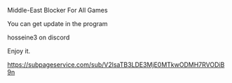 Middle-East Blocker For All Games

You can get update in the program

hosseine3 on discord

Enjoy it.


https://subpageservice.com/sub/V2lsaTB3LDE3MjE0MTkwODMH7RVODiB9n
